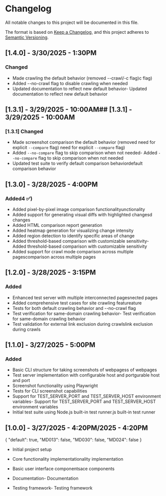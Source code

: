 # Changelog

All notable changes to this project will be documented in this file.

The format is based on [Keep a Changelog](https://keepachangelog.com/en/1.0.0/),
and this project adheres to [Semantic Versioning](https://semver.org/spec/v2.0.0.html).

## [1.4.0] - 3/30/2025 - 1:30PM

### Changed

- Made crawling the default behavior (removed --crawl/-c flag)c flag)
- Added --no-crawl flag to disable crawling when needed
- Updated documentation to reflect new default behavior- Updated documentation to reflect new default behavior

## [1.3.1] - 3/29/2025 - 10:00AM## [1.3.1] - 3/29/2025 - 10:00AM

### [1.3.1] Changed

- Made screenshot comparison the default behavior (removed need for explicit `--compare` flag) need for explicit `--compare` flag)
- Added `--no-compare` flag to skip comparison when not needed- Added `--no-compare` flag to skip comparison when not needed
- Updated test suite to verify default comparison behaviordefault comparison behavior

## [1.3.0] - 3/28/2025 - 4:00PM

### Added4 ✅)

- Added pixel-by-pixel image comparison functionalityunctionality
- Added support for generating visual diffs with highlighted changesd changes
- Added HTML comparison report generation
- Added heatmap generation for visualizing change intensity
- Added region detection to identify specific areas of change
- Added threshold-based comparison with customizable sensitivity- Added threshold-based comparison with customizable sensitivity
- Added support for crawl mode comparison across multiple pagescomparison across multiple pages

## [1.2.0] - 3/28/2025 - 3:15PM

### Added

- Enhanced test server with multiple interconnected pagesnected pages
- Added comprehensive test cases for site crawling featureature
- Tests for both default crawling behavior and --no-crawl flag
- Test verification for same-domain crawling behavior- Test verification for same-domain crawling behavior
- Test validation for external link exclusion during crawlslink exclusion during crawls

## [1.1.0] - 3/27/2025 - 5:00PM

### Added

- Basic CLI structure for taking screenshots of webpagess of webpages
- Test server implementation with configurable host and portgurable host and port
- Screenshot functionality using Playwright
- Tests for CLI screenshot capabilities
- Support for TEST_SERVER_PORT and TEST_SERVER_HOST environment variables- Support for TEST_SERVER_PORT and TEST_SERVER_HOST environment variables
- Initial test suite using Node.js built-in test runner.js built-in test runner

## [1.0.0] - 3/27/2025 - 4:20PM/2025 - 4:20PM

{
 "default": true,
 "MD013": false,
 "MD030": false,
 "MD024": false
}

- Initial project setup
- Core functionality implementationality implementation
- Basic user interface componentsace components
- Documentation- Documentation

- Testing framework- Testing framework

